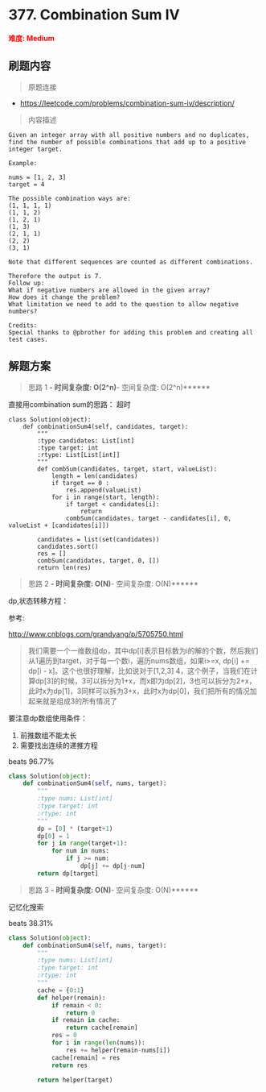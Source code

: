 # 377. Combination Sum IV

**<font color=red>难度: Medium</font>**

## 刷题内容

> 原题连接

* https://leetcode.com/problems/combination-sum-iv/description/

> 内容描述

```
Given an integer array with all positive numbers and no duplicates, find the number of possible combinations that add up to a positive integer target.

Example:

nums = [1, 2, 3]
target = 4

The possible combination ways are:
(1, 1, 1, 1)
(1, 1, 2)
(1, 2, 1)
(1, 3)
(2, 1, 1)
(2, 2)
(3, 1)

Note that different sequences are counted as different combinations.

Therefore the output is 7.
Follow up:
What if negative numbers are allowed in the given array?
How does it change the problem?
What limitation we need to add to the question to allow negative numbers?

Credits:
Special thanks to @pbrother for adding this problem and creating all test cases.
```

## 解题方案

> 思路 1
******- 时间复杂度: O(2^n)******- 空间复杂度: O(2^n)******


直接用combination sum的思路： 超时

```
class Solution(object):
    def combinationSum4(self, candidates, target):
        """
        :type candidates: List[int]
        :type target: int
        :rtype: List[List[int]]
        """
        def combSum(candidates, target, start, valueList):
            length = len(candidates)
            if target == 0 :
                res.append(valueList)
            for i in range(start, length):
                if target < candidates[i]:
                    return 
                combSum(candidates, target - candidates[i], 0, valueList + [candidates[i]])

        candidates = list(set(candidates))
        candidates.sort()
        res = []
        combSum(candidates, target, 0, [])
        return len(res)
```


> 思路 2
******- 时间复杂度: O(N)******- 空间复杂度: O(N)******


dp,状态转移方程：


参考:

<http://www.cnblogs.com/grandyang/p/5705750.html>


> 我们需要一个一维数组dp，其中dp[i]表示目标数为i的解的个数，然后我们从1遍历到target，对于每一个数i，遍历nums数组，如果i>=x, dp[i] += dp[i - x]。这个也很好理解，比如说对于[1,2,3] 4，这个例子，当我们在计算dp[3]的时候，3可以拆分为1+x，而x即为dp[2]，3也可以拆分为2+x，此时x为dp[1]，3同样可以拆为3+x，此时x为dp[0]，我们把所有的情况加起来就是组成3的所有情况了

要注意dp数组使用条件：
1. 前推数组不能太长
2. 需要找出连续的递推方程


beats 96.77%

```python
class Solution(object):
    def combinationSum4(self, nums, target):
        """
        :type nums: List[int]
        :type target: int
        :rtype: int
        """
        dp = [0] * (target+1)
        dp[0] = 1
        for j in range(target+1):
            for num in nums:
                if j >= num:
                    dp[j] += dp[j-num]
        return dp[target]
```




> 思路 3
******- 时间复杂度: O(N)******- 空间复杂度: O(N)******

记忆化搜索

beats 38.31%


```python
class Solution(object):
    def combinationSum4(self, nums, target):
        """
        :type nums: List[int]
        :type target: int
        :rtype: int
        """  
        cache = {0:1}
        def helper(remain):
            if remain < 0:
                return 0
            if remain in cache:
                return cache[remain]
            res = 0
            for i in range(len(nums)):
                res += helper(remain-nums[i])
            cache[remain] = res
            return res
        
        return helper(target)
```



















